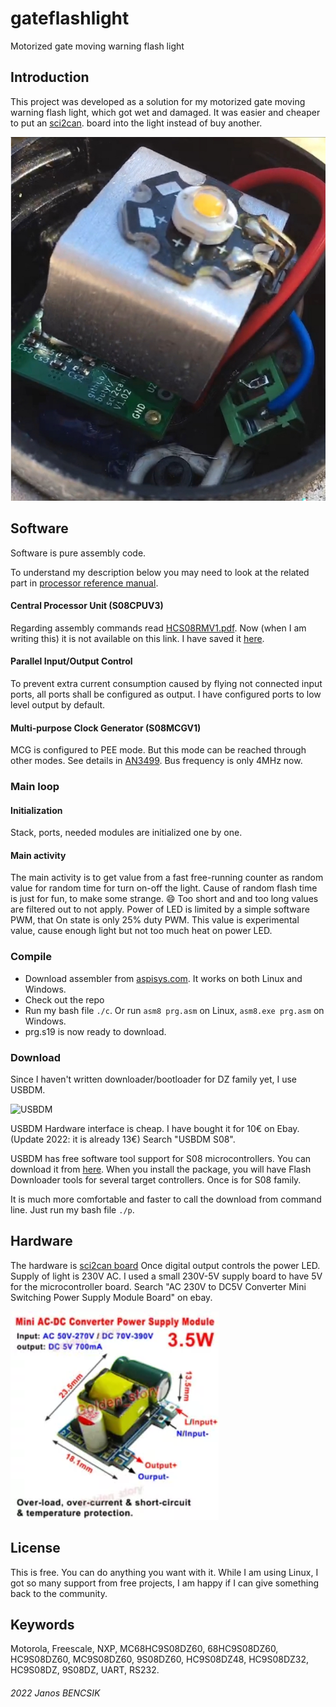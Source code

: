 # gateflashlight

Motorized gate moving warning flash light

## Introduction

This project was developed as a solution for my motorized gate moving warning flash light,
which got wet and damaged. It was easier and cheaper to put an
[sci2can](https://github.com/butyi/sci2can).
board into the light instead of buy another.

![Mini Power Supply Board](https://github.com/butyi/gateflashlight/blob/main/gateflashlight.jpg)

## Software

Software is pure assembly code.

To understand my description below you may need to look at the related part in
[processor reference manual](https://www.nxp.com/docs/en/data-sheet/MC9S08DZ60.pdf).

#### Central Processor Unit (S08CPUV3)
 
Regarding assembly commands read
[HCS08RMV1.pdf](https://www.nxp.com/docs/en/reference-manual/HCS08RMV1.pdf).
Now (when I am writing this) it is not available on this link. I have saved it
[here](https://github.com/butyi/sci2can/raw/master/hw/HCS08RMV1.pdf).

#### Parallel Input/Output Control

To prevent extra current consumption caused by flying not connected input ports,
all ports shall be configured as output. I have configured ports to low level
output by default.

#### Multi-purpose Clock Generator (S08MCGV1)

MCG is configured to PEE mode. But this mode can be reached through other modes.
See details in
[AN3499](https://www.nxp.com/docs/en/application-note/AN3499.pdf).
Bus frequency is only 4MHz now.

### Main loop

#### Initialization

Stack, ports, needed modules are initialized one by one.

#### Main activity

The main activity is to get value from a fast free-running counter
as random value for random time for turn on-off the light.
Cause of random flash time is just for fun, to make some strange. :smile:
Too short and and too long values are filtered out to not apply.
Power of LED is limited by a simple software PWM, that On state
is only 25% duty PWM. This value is experimental value, cause
enough light but not too much heat on power LED.

### Compile

- Download assembler from [aspisys.com](http://www.aspisys.com/asm8.htm).
  It works on both Linux and Windows.
- Check out the repo
- Run my bash file `./c`.
  Or run `asm8 prg.asm` on Linux, `asm8.exe prg.asm` on Windows.
- prg.s19 is now ready to download.

### Download

Since I haven't written downloader/bootloader for DZ family yet, I use USBDM.

![USBDM](https://github.com/butyi/sci2can/raw/master/pics/myusbdm.png)

USBDM Hardware interface is cheap. I have bought it for 10€ on Ebay.
(Update 2022: it is already 13€) Search "USBDM S08".

USBDM has free software tool support for S08 microcontrollers.
You can download it from [here](https://sourceforge.net/projects/usbdm/).
When you install the package, you will have Flash Downloader tools for several
target controllers. Once is for S08 family.

It is much more comfortable and faster to call the download from command line.
Just run my bash file `./p`.

## Hardware

The hardware is [sci2can board](https://github.com/butyi/sci2can)
Once digital output controls the power LED.
Supply of light is 230V AC. I used a small 230V-5V supply board to have 5V for
the microcontroller board.
Search "AC 230V to DC5V Converter Mini Switching Power Supply Module Board" on ebay.

![Mini Power Supply Board](https://github.com/butyi/gateflashlight/blob/main/mini_power_supply_board.png)

## License

This is free. You can do anything you want with it.
While I am using Linux, I got so many support from free projects,
I am happy if I can give something back to the community.

## Keywords

Motorola, Freescale, NXP, MC68HC9S08DZ60, 68HC9S08DZ60, HC9S08DZ60, MC9S08DZ60,
9S08DZ60, HC9S08DZ48, HC9S08DZ32, HC9S08DZ, 9S08DZ, UART, RS232.

###### 2022 Janos BENCSIK



